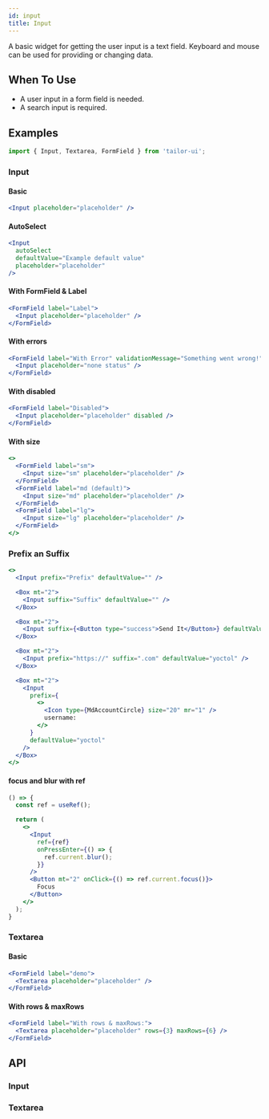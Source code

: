 ```yaml
---
id: input
title: Input
---
```


A basic widget for getting the user input is a text field. Keyboard and mouse can be used for providing or changing data.

## When To Use

- A user input in a form field is needed.
- A search input is required.

## Examples

```js
import { Input, Textarea, FormField } from 'tailor-ui';
```

### Input

#### Basic

```jsx live
<Input placeholder="placeholder" />
```

#### AutoSelect

```jsx live
<Input
  autoSelect
  defaultValue="Example default value"
  placeholder="placeholder"
/>
```

#### With FormField & Label

```jsx live
<FormField label="Label">
  <Input placeholder="placeholder" />
</FormField>
```

#### With errors

```jsx live
<FormField label="With Error" validationMessage="Something went wrong!">
  <Input placeholder="none status" />
</FormField>
```

#### With disabled

```jsx live
<FormField label="Disabled">
  <Input placeholder="placeholder" disabled />
</FormField>
```

#### With size

```jsx live
<>
  <FormField label="sm">
    <Input size="sm" placeholder="placeholder" />
  </FormField>
  <FormField label="md (default)">
    <Input size="md" placeholder="placeholder" />
  </FormField>
  <FormField label="lg">
    <Input size="lg" placeholder="placeholder" />
  </FormField>
</>
```

### Prefix an Suffix

```jsx live
<>
  <Input prefix="Prefix" defaultValue="" />

  <Box mt="2">
    <Input suffix="Suffix" defaultValue="" />
  </Box>

  <Box mt="2">
    <Input suffix={<Button type="success">Send It</Button>} defaultValue="" />
  </Box>

  <Box mt="2">
    <Input prefix="https://" suffix=".com" defaultValue="yoctol" />
  </Box>

  <Box mt="2">
    <Input
      prefix={
        <>
          <Icon type={MdAccountCircle} size="20" mr="1" />
          username:
        </>
      }
      defaultValue="yoctol"
    />
  </Box>
</>
```

#### focus and blur with ref

```jsx live
() => {
  const ref = useRef();

  return (
    <>
      <Input
        ref={ref}
        onPressEnter={() => {
          ref.current.blur();
        }}
      />
      <Button mt="2" onClick={() => ref.current.focus()}>
        Focus
      </Button>
    </>
  );
}
```

### Textarea

#### Basic

```jsx live
<FormField label="demo">
  <Textarea placeholder="placeholder" />
</FormField>
```

#### With rows & maxRows

```jsx live
<FormField label="With rows & maxRows:">
  <Textarea placeholder="placeholder" rows={3} maxRows={6} />
</FormField>
```

## API

### Input

### Textarea
